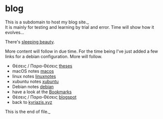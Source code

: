# blog
This is a subdomain to host my blog site._<br>
It is mainly for testing and learning by trial and error. Time will show how it evolves...

There's [sleeping beauty].

More content will follow in due time. For the time being I've just added a few links for a debian configuration. More will follow.

- Θέσεις / Παρα-Θέσεις [theses]
- macOS notes [macos]
- linux notes [linuxnotes]
- xubuntu notes [xubuntu]
- Debian notes [debian]
- have a look at the [Bookmarks]
- Θέσεις / Παρα-Θέσεις [blogspot]
- back to [kyriazis.xyz]

This is the end of file._

[theses]: <https://nkyriazis.blogspot.com/>
[sleeping beauty]: <sleepingbeauty.html>
[Bookmarks]: <https://bookmarks.kyriazis.xyz>
[kyriazis.xyz]: <https://kyriazis.xyz>
[linuxnotes]: <linuxnotes.html>
[debian]: <debian.html>
[macos]: <macosnotes.html>
[xubuntu]: <xubuntunotes.html>
[blogspot]: <https://nkyriazis.blogspot.com/>

